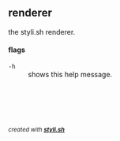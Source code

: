 
## renderer

the styli.sh renderer.

#### flags

<dl>
	<dt><code>-h</code></dt>
	<dd>shows this help message.<br/></dd>
</dl>



<br/><br/>
---
<sup><i>created with <b><a href="https://github.com/eliranmal/styli.sh">styli.sh</a></b></i></sup>

